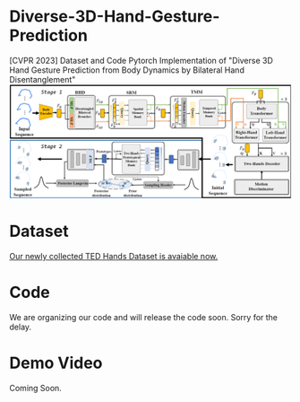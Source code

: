 # Diverse-3D-Hand-Gesture-Prediction
[CVPR 2023] Dataset and Code Pytorch Implementation of "Diverse 3D Hand Gesture Prediction from Body Dynamics by  Bilateral Hand Disentanglement"
![image](https://github.com/XingqunQi-lab/Diverse-3D-Hand-Gesture-Prediction/blob/main/image/pipeline.PNG)
# Dataset
[Our newly collected TED Hands Dataset is avaiable now.](https://drive.google.com/drive/folders/1TVaK8rvkdd6D-N8JwfOzJLq4ZqAXcxWr?usp=sharing)
# Code
We are organizing our code and will release the code soon. Sorry for the delay.
# Demo Video
Coming Soon.
